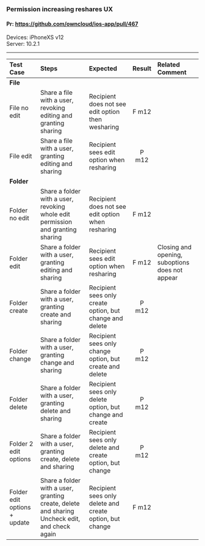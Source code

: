 ###  Permission increasing reshares UX

#### Pr: https://github.com/owncloud/ios-app/pull/467

Devices: iPhoneXS v12<br>
Server: 10.2.1

---

 
| Test Case | Steps | Expected | Result | Related Comment | 
| :-------- | :---- | :------- | :----: | :-------------- | 
|**File**|||||
| File no edit | Share a file with a user, revoking editing and granting sharing | Recipient does not see edit option then wesharing | F m12 |  |  |
| File edit | Share a file with a user, granting editing and sharing | Recipient sees edit option when resharing | P m12 |  |  |
|**Folder**|||||
| Folder no edit | Share a folder with a user, revoking whole edit permission and granting sharing | Recipient does not see edit option when resharing | F m12 |  |  |
| Folder edit | Share a folder with a user, granting editing and sharing | Recipient sees edit option when resharing | F m12  | Closing and opening, suboptions does not appear |  |
| Folder create | Share a folder with a user, granting create and sharing | Recipient sees only create option, but change and delete | P m12 |  |  |
| Folder change | Share a folder with a user, granting change and sharing | Recipient sees only change option, but create and delete | P m12  |  |  |
| Folder delete | Share a folder with a user, granting delete and sharing | Recipient sees only delete option, but change and create | P m12  |  |  |
| Folder 2 edit options | Share a folder with a user, granting create, delete and sharing | Recipient sees only delete and create option, but change | P m12 |  |  |
| Folder edit options + update | Share a folder with a user, granting create, delete and sharing<br>Uncheck edit, and check again | Recipient sees only delete and create option, but change | F m12 |  |  |
